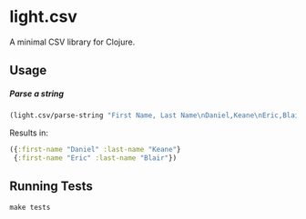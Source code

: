 # light.csv

A minimal CSV library for Clojure.

## Usage

##### Parse a string

```clojure
(light.csv/parse-string "First Name, Last Name\nDaniel,Keane\nEric,Blair" :headers? true :keyed? true)]
```

Results in:

```clojure
({:first-name "Daniel" :last-name "Keane"}
 {:first-name "Eric" :last-name "Blair"})
```

## Running Tests

`make tests`
